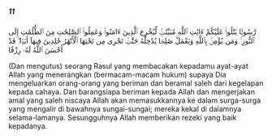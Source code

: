 ##### 11

<span class="ayah">رَّسُولًۭا يَتْلُوا۟ عَلَيْكُمْ ءَايَٰتِ ٱللَّهِ مُبَيِّنَٰتٍۢ لِّيُخْرِجَ ٱلَّذِينَ ءَامَنُوا۟ وَعَمِلُوا۟ ٱلصَّٰلِحَٰتِ مِنَ ٱلظُّلُمَٰتِ إِلَى ٱلنُّورِ ۚ وَمَن يُؤْمِنۢ بِٱللَّهِ وَيَعْمَلْ صَٰلِحًۭا يُدْخِلْهُ جَنَّٰتٍۢ تَجْرِى مِن تَحْتِهَا ٱلْأَنْهَٰرُ خَٰلِدِينَ فِيهَآ أَبَدًۭا ۖ قَدْ أَحْسَنَ ٱللَّهُ لَهُۥ رِزْقًا</span>

<span class="ayah_translation">(Dan mengutus) seorang Rasul yang membacakan kepadamu ayat-ayat Allah yang menerangkan (bermacam-macam hukum) supaya Dia mengeluarkan orang-orang yang beriman dan beramal saleh dari kegelapan kepada cahaya. Dan barangsiapa beriman kepada Allah dan mengerjakan amal yang saleh niscaya Allah akan memasukkannya ke dalam surga-surga yang mengalir di bawahnya sungai-sungai; mereka kekal di dalamnya selama-lamanya. Sesungguhnya Allah memberikan rezeki yang baik kepadanya.</span>
